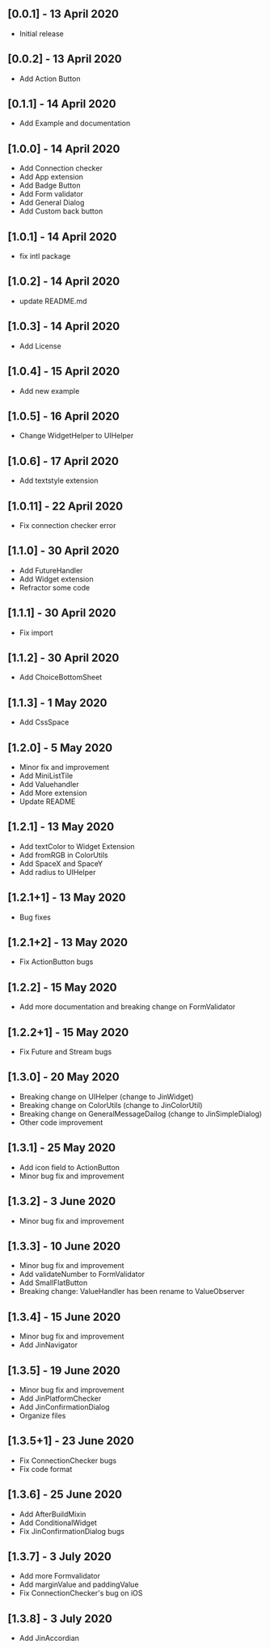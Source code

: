 ## [0.0.1] - 13 April 2020

- Initial release

## [0.0.2] - 13 April 2020

- Add Action Button

## [0.1.1] - 14 April 2020

- Add Example and documentation

## [1.0.0] - 14 April 2020

- Add Connection checker
- Add App extension
- Add Badge Button
- Add Form validator
- Add General Dialog
- Add Custom back button

## [1.0.1] - 14 April 2020

- fix intl package

## [1.0.2] - 14 April 2020

- update README.md

## [1.0.3] - 14 April 2020

- Add License

## [1.0.4] - 15 April 2020

- Add new example

## [1.0.5] - 16 April 2020

- Change WidgetHelper to UIHelper

## [1.0.6] - 17 April 2020

- Add textstyle extension

## [1.0.11] - 22 April 2020

- Fix connection checker error

## [1.1.0] - 30 April 2020

- Add FutureHandler
- Add Widget extension
- Refractor some code

## [1.1.1] - 30 April 2020

- Fix import

## [1.1.2] - 30 April 2020

- Add ChoiceBottomSheet

## [1.1.3] - 1 May 2020

- Add CssSpace

## [1.2.0] - 5 May 2020

- Minor fix and improvement
- Add MiniListTile
- Add Valuehandler
- Add More extension
- Update README

## [1.2.1] - 13 May 2020

- Add textColor to Widget Extension
- Add fromRGB in ColorUtils
- Add SpaceX and SpaceY
- Add radius to UIHelper

## [1.2.1+1] - 13 May 2020

- Bug fixes

## [1.2.1+2] - 13 May 2020

- Fix ActionButton bugs

## [1.2.2] - 15 May 2020

- Add more documentation and breaking change on FormValidator

## [1.2.2+1] - 15 May 2020

- Fix Future and Stream bugs

## [1.3.0] - 20 May 2020

- Breaking change on UIHelper (change to JinWidget)
- Breaking change on ColorUtils (change to JinColorUtil)
- Breaking change on GeneralMessageDailog (change to JinSimpleDialog)
- Other code improvement

## [1.3.1] - 25 May 2020

- Add icon field to ActionButton
- Minor bug fix and improvement

## [1.3.2] - 3 June 2020

- Minor bug fix and improvement

## [1.3.3] - 10 June 2020

- Minor bug fix and improvement
- Add validateNumber to FormValidator
- Add SmallFlatButton
- Breaking change: ValueHandler has been rename to ValueObserver

## [1.3.4] - 15 June 2020

- Minor bug fix and improvement
- Add JinNavigator

## [1.3.5] - 19 June 2020

- Minor bug fix and improvement
- Add JinPlatformChecker
- Add JinConfirmationDialog
- Organize files

## [1.3.5+1] - 23 June 2020

- Fix ConnectionChecker bugs
- Fix code format

## [1.3.6] - 25 June 2020

- Add AfterBuildMixin
- Add ConditionalWidget
- Fix JinConfirmationDialog bugs

## [1.3.7] - 3 July 2020

- Add more Formvalidator
- Add marginValue and paddingValue
- Fix ConnectionChecker's bug on iOS

## [1.3.8] - 3 July 2020

- Add JinAccordian
